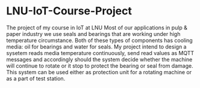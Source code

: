# LNU-IoT-Course-Project
The project of my course in IoT at LNU
Most of our applications in pulp & paper industry we use seals and bearings that are working under high temperature circumstance. Both of these types of components has cooling media: oil for bearings and water for seals. My project intend to design a sysetem reads media temperature continuously, send read values as MQTT messages  and accordingly should the system decide whether the machine will continue to rotate or it stop to protect the bearing or seal from damage. This system can be used either as protection unit for a rotating machine  or as a part of test station.
